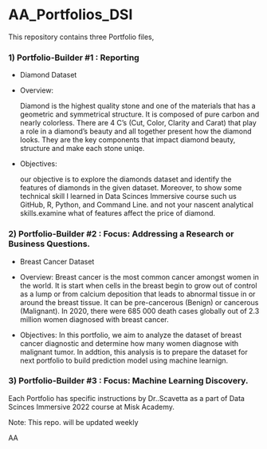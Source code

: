 # AA_Portfolios_DSI
This repository contains three Portfolio files,  
### 1) Portfolio-Builder #1 : Reporting
   - Diamond Dataset 
   - Overview: 
      
      Diamond is the highest quality stone and one of the materials that has a geometric and symmetrical structure. It is composed of pure carbon and nearly colorless. There are 4 C’s (Cut, Color, Clarity and Carat) that play a role in a diamond’s beauty and all together present how the diamond looks. They are the key components that impact diamond beauty, structure and make each stone uniqe.
  
   - Objectives:

     our objective is to explore the diamonds dataset and identify the features of diamonds in the given dataset. Moreover, to show some technical skill I learned in Data Scinces Immersive course such us GitHub, R, Python, and Command Line. and not your nascent analytical skills.examine what of features affect the price of diamond. 
  
  
 
### 2) Portfolio-Builder #2 : Focus: Addressing a Research or Business Questions.

   - Breast Cancer Dataset
   
   - Overview:
   Breast cancer is the most common cancer amongst women in the world. It is start when cells in the breast begin to grow out of control as a lump or from calcium deposition that leads to abnormal tissue in or around the breast tissue. It can be pre-cancerous (Benign) or cancerous (Malignant). In 2020, there were 685 000 death cases globally out of 2.3 million women diagnosed with breast cancer. 
   
  - Objectives:
   In this portfolio, we aim to analyze the dataset of breast cancer diagnostic and determine how many women diagnose with malignant tumor. In addtion, this analysis is to prepare the dataset for next portfolio to build prediction model using machine learnign.

### 3) Portfolio-Builder #3 : Focus: Machine Learning Discovery.

Each Portfolio has specific instructions by Dr..Scavetta as a part of Data Scinces Immersive 2022 course at Misk 
Academy.  


Note: This repo. will be updated weekly

AA
